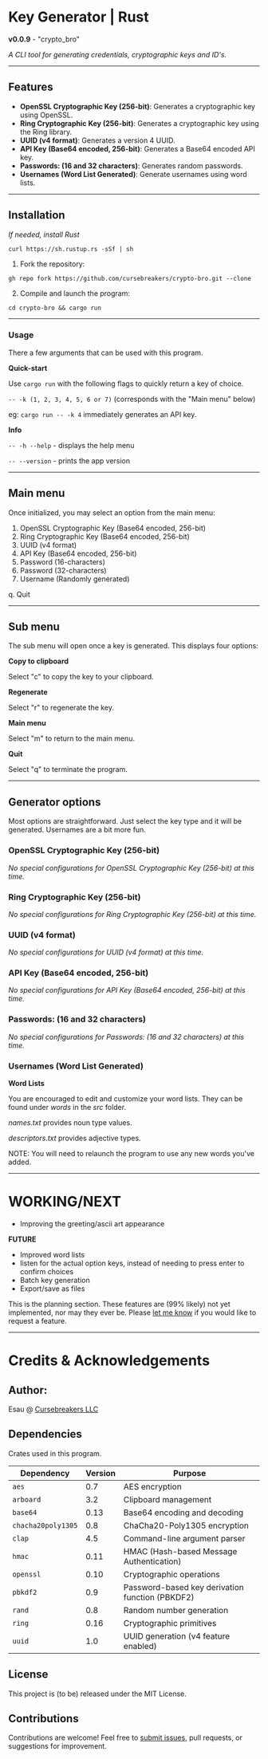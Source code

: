 # Key Generator | Rust

**v0.0.9** - "crypto_bro"

*A CLI tool for generating credentials, cryptographic keys and ID's.*

---

## Features

- **OpenSSL Cryptographic Key (256-bit)**: Generates a cryptographic key using OpenSSL.
- **Ring Cryptographic Key (256-bit)**: Generates a cryptographic key using the Ring library.
- **UUID (v4 format)**: Generates a version 4 UUID.
- **API Key (Base64 encoded, 256-bit)**: Generates a Base64 encoded API key.
- **Passwords: (16 and 32 characters)**: Generates random passwords.
- **Usernames (Word List Generated)**: Generate usernames using word lists.

---

## Installation

*If needed, install Rust*

`curl https://sh.rustup.rs -sSf | sh`

1. Fork the repository:

`gh repo fork https://github.com/cursebreakers/crypto-bro.git --clone`

2. Compile and launch the program:

`cd crypto-bro && cargo run`

---

### Usage

There a few arguments that can be used with this program.

**Quick-start**

Use `cargo run` with the following flags to quickly return a key of choice.

`-- -k (1, 2, 3, 4, 5, 6 or 7)` (corresponds with the "Main menu" below)

eg: `cargo run -- -k 4` immediately generates an API key.

**Info**

`-- -h --help` - displays the help menu

`-- --version` - prints the app version

---

## Main menu

Once initialized, you may select an option from the main menu:

1. OpenSSL Cryptographic Key  (Base64 encoded, 256-bit)
2. Ring Cryptographic Key     (Base64 encoded, 256-bit)
3. UUID                       (v4 format)
4. API Key                    (Base64 encoded, 256-bit)
5. Password                   (16-characters)
6. Password                   (32-characters)
7. Username                   (Randomly generated)

q. Quit

---

## Sub menu

The sub menu will open once a key is generated. This displays four options:

**Copy to clipboard**

Select "c" to copy the key to your clipboard.

**Regenerate**

Select "r" to regenerate the key.

**Main menu**

Select "m" to return to the main menu.

**Quit**

Select "q" to terminate the program.

---

## Generator options

Most options are straightforward. Just select the key type and it will be generated. Usernames are a bit more fun.

### OpenSSL Cryptographic Key (256-bit)

*No special configurations for OpenSSL Cryptographic Key (256-bit) at this time.*

### Ring Cryptographic Key (256-bit)

*No special configurations for Ring Cryptographic Key (256-bit) at this time.*

### UUID (v4 format)

*No special configurations for UUID (v4 format) at this time.*

### API Key (Base64 encoded, 256-bit)

*No special configurations for API Key (Base64 encoded, 256-bit) at this time.*

### Passwords: (16 and 32 characters)

*No special configurations for Passwords: (16 and 32 characters) at this time.*

### Usernames (Word List Generated)

**Word Lists**

You are encouraged to edit and customize your word lists. They can be found under *words* in the *src* folder.

*names.txt* provides noun type values.

*descriptors.txt* provides adjective types.

NOTE: You will need to relaunch the program to use any new words you've added.

---

# WORKING/NEXT

- Improving the greeting/ascii art appearance

**FUTURE**
- Improved word lists
- listen for the actual option keys, instead of needing to press enter to confirm choices
- Batch key generation
- Export/save as files

This is the planning section. These features are (99% likely) not yet implemented, nor may they ever be. Please [let me know](mailto:hello@cursebreakers.net) if you would like to request a feature.

---

# Credits & Acknowledgements

## Author: 

Esau @ [Cursebreakers LLC](https://cursebreakers.net)

## Dependencies

Crates used in this program.

| Dependency          | Version | Purpose                                         |
|---------------------|---------|-------------------------------------------------|
| `aes`               | 0.7     | AES encryption                                  |
| `arboard`           | 3.2     | Clipboard management                            |
| `base64`            | 0.13    | Base64 encoding and decoding                    |
| `chacha20poly1305`  | 0.8     | ChaCha20-Poly1305 encryption                    |
| `clap`              | 4.5     | Command-line argument parser                    |
| `hmac`              | 0.11    | HMAC (Hash-based Message Authentication)        |
| `openssl`           | 0.10    | Cryptographic operations                        |
| `pbkdf2`            | 0.9     | Password-based key derivation function (PBKDF2) |
| `rand`              | 0.8     | Random number generation                        |
| `ring`              | 0.16    | Cryptographic primitives                        |
| `uuid`              | 1.0     | UUID generation (v4 feature enabled)            |

## License

This project is (to be) released under the MIT License.

## Contributions

Contributions are welcome! Feel free to [submit issues](mailto:hello@cursebreakers.net), pull requests, or suggestions for improvement.


